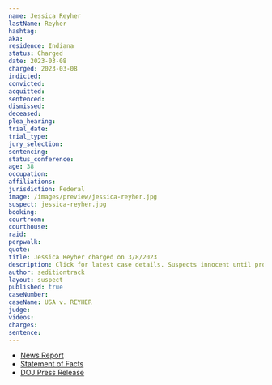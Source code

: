 ```yaml
---
name: Jessica Reyher
lastName: Reyher
hashtag: 
aka:
residence: Indiana
status: Charged
date: 2023-03-08
charged: 2023-03-08
indicted:
convicted:
acquitted:
sentenced:
dismissed:
deceased:
plea_hearing:
trial_date:
trial_type:
jury_selection:
sentencing:
status_conference:
age: 38
occupation:
affiliations:
jurisdiction: Federal
image: /images/preview/jessica-reyher.jpg
suspect: jessica-reyher.jpg
booking:
courtroom:
courthouse:
raid:
perpwalk:
quote:
title: Jessica Reyher charged on 3/8/2023
description: Click for latest case details. Suspects innocent until proven guilty.
author: seditiontrack
layout: suspect
published: true
caseNumber: 
caseName: USA v. REYHER
judge:
videos:
charges:
sentence:
---
```

- [News Report](https://fox59.com/indiana-news/brownsburg-couple-arrested-for-taking-part-in-jan-6-u-s-capitol-riot/)
- [Statement of Facts](https://www.justice.gov/usao-dc/press-release/file/1574611/download)
- [DOJ Press Release](https://www.justice.gov/usao-dc/pr/indiana-couple-arrested-actions-lower-west-terrace-during-jan-6-capitol-breach)
